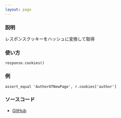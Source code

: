 ```yaml
---
layout: page
---
```


### 説明

レスポンスクッキーをハッシュに変換して取得

### 使い方

    response.cookies()

### 例

    assert_equal 'AuthorOfNewPage', r.cookies['author']

### ソースコード

- [GitHub](https://github.com/rails/rails/blob/984c3ef2775781d47efa9f541ce570daa2434a80/actionpack/lib/action_dispatch/http/response.rb#L395)
